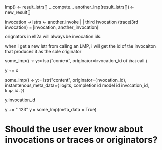 
lmp() <- result_lstrs[]  ...compute... another_lmp(result_lstrs[]) <- new_result[]

invocation -> lstrs <- another_invoke
                |
                |
         third invocation    (trace(3rd invocation) = [invocation, another_invocation]

orignators in ell2a will always be invocation ids.

when i get a new lstr from calling an LMP, i will get the id of the invocaiton that produced it as the sole originator

some_lmp() -> y:= lstr("content", originator=invocation_id of that call.)

y += x

some_lmp() -> y:= lstr("content", originator=(invocation_id), instantenous_meta_data={
      logits,
      completion id
      model id
      invocation_id,
      lmp_id.
})

y.invocation_id

y += " 123"
y = some_lmp(meta_data = True)

# Should the user ever know about invocations or traces or originators?
